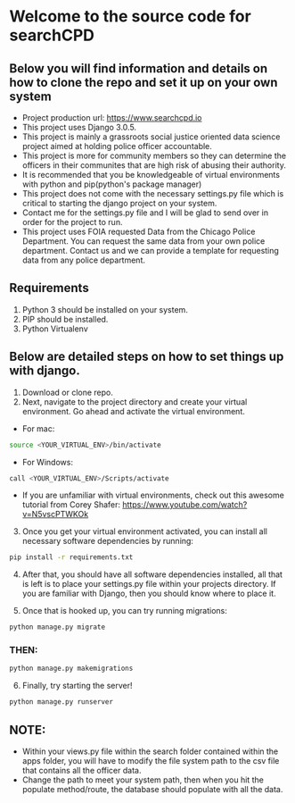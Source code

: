 # Welcome to the source code for searchCPD
## Below you will find information and details on how to clone the repo and set it up on your own system
* Project production url: https://www.searchcpd.io
* This project uses Django 3.0.5.
* This project is mainly a grassroots social justice oriented data science project aimed at holding police officer accountable.
* This project is more for community members so they can determine the officers in their communites that are high risk of abusing their authority.
* It is recommended that you be knowledgeable of virtual environments with python and pip(python's package manager)
* This project does not come with the necessary settings.py file which is critical to starting the django project on your system.
* Contact me for the settings.py file and I will be glad to send over in order for the project to run.
* This project uses FOIA requested Data from the Chicago Police Department. You can request the same data from your own police department. Contact us and we can provide a template for requesting data from any police department.

## Requirements
1. Python 3 should be installed on your system.
2. PIP should be installed.
3. Python Virtualenv


## Below are detailed steps on how to set things up with django.
1. Download or clone repo.
2. Next, navigate to the project directory and create your virtual environment. Go ahead and activate the virtual environment. 
- For mac:
```bash
source <YOUR_VIRTUAL_ENV>/bin/activate  
```
- For Windows:
```bash
call <YOUR_VIRTUAL_ENV>/Scripts/activate  
```

- If you are unfamiliar with virtual environments, check out this awesome tutorial from Corey Shafer: https://www.youtube.com/watch?v=N5vscPTWKOk

3. Once you get your virtual environment activated, you can install all necessary software dependencies by running:
```bash
pip install -r requirements.txt
```

4. After that, you should have all software dependencies installed, all that is left is to place your settings.py file within your projects directory. If you are familiar with Django, then you should know where to place it. 

5. Once that is hooked up, you can try running migrations:
```bash
python manage.py migrate
```
### THEN:

```bash
python manage.py makemigrations
```
6. Finally, try starting the server!
```bash
python manage.py runserver
```

## NOTE:
* Within your views.py file within the search folder contained within the apps folder, you will have to modify the file system path to the csv file that contains all the officer data.
* Change the path to meet your system path, then when you hit the populate method/route, the database should populate with all the data.


